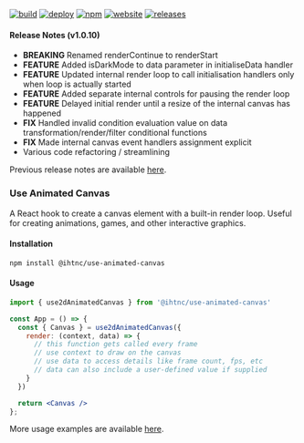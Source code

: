 [![build](https://img.shields.io/github/actions/workflow/status/ihtnc/use-animated-canvas/build-package.yml?label=build&logo=github+actions&logoColor=white)](https://github.com/ihtnc/use-animated-canvas/actions/workflows/build-package.yml)
[![deploy](https://img.shields.io/github/actions/workflow/status/ihtnc/use-animated-canvas/publish-package.yml?label=deploy&logo=github+actions&logoColor=white)](https://github.com/ihtnc/use-animated-canvas/actions/workflows/publish-package.yml)
[![npm](https://img.shields.io/npm/v/@ihtnc/use-animated-canvas?logo=npm)](https://www.npmjs.com/package/@ihtnc/use-animated-canvas)
[![website](https://img.shields.io/badge/website-view-blue?logo=github)](https://ihtnc.github.io/use-animated-canvas)
[![releases](https://img.shields.io/badge/releases-view-blue?logo=github)](https://github.com/ihtnc/use-animated-canvas/releases)

#### Release Notes (v1.0.10)
* **BREAKING** Renamed renderContinue to renderStart
* **FEATURE** Added isDarkMode to data parameter in initialiseData handler
* **FEATURE** Updated internal render loop to call initialisation handlers only when loop is actually started
* **FEATURE** Added separate internal controls for pausing the render loop
* **FEATURE** Delayed initial render until a resize of the internal canvas has happened
* **FIX** Handled invalid condition evaluation value on data transformation/render/filter conditional functions
* **FIX** Made internal canvas event handlers assignment explicit
* Various code refactoring / streamlining

Previous release notes are available [here](https://github.com/ihtnc/use-animated-canvas/releases).

### Use Animated Canvas

A React hook to create a canvas element with a built-in render loop. Useful for creating animations, games, and other interactive graphics.

#### Installation

```console
npm install @ihtnc/use-animated-canvas
```

#### Usage

```jsx
import { use2dAnimatedCanvas } from '@ihtnc/use-animated-canvas'

const App = () => {
  const { Canvas } = use2dAnimatedCanvas({
    render: (context, data) => {
      // this function gets called every frame
      // use context to draw on the canvas
      // use data to access details like frame count, fps, etc
      // data can also include a user-defined value if supplied
    }
  })

  return <Canvas />
};
```
More usage examples are available [here](https://ihtnc.github.io/use-animated-canvas/usage).
